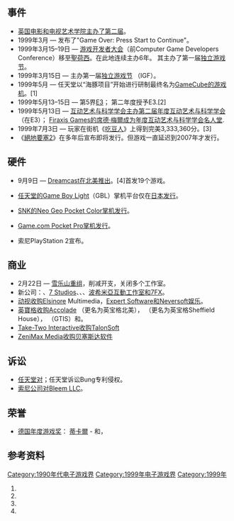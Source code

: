 ## 事件

  - [英国电影和电视艺术学院主办了第二届](../Page/英国电影和电视艺术学院.md "wikilink")。
  - 1999年3月 — 发布了"Game Over: Press Start to Continue"。
  - 1999年3月15–19日 — [游戏开发者大会](../Page/游戏开发者大会.md "wikilink")（前Computer
    Game Developers
    Conference）移至[聖荷西](../Page/聖荷西_\(加利福尼亞州\).md "wikilink")。在此地连续主办6年。
    其主办了第一届[独立游戏节](../Page/独立游戏节.md "wikilink")。
  - 1999年3月15日 — 主办第一届[独立游戏节](../Page/独立游戏节.md "wikilink") （IGF）。
  - 1999年5月 —
    任天堂以“海豚项目”开始进行研制最终名为[GameCube的游戏机](https://zh.wikipedia.org/wiki/GameCube "wikilink")。\[1\]
  - 1999年5月13–15日 —
    第5界[E3](https://zh.wikipedia.org/wiki/E3 "wikilink")；
    第二年度授予E3.\[2\]
  - 1999年5月13日 —
    [互动艺术与科学学会主办第二届年度](https://zh.wikipedia.org/wiki/互动艺术与科学学会 "wikilink")[互动艺术与科学学会](https://zh.wikipedia.org/wiki/互动艺术与科学学会 "wikilink")
    （在E3）； [Firaxis
    Games的](../Page/Firaxis_Games.md "wikilink")[席德·梅爾成为年度](../Page/席德·梅爾.md "wikilink")[互动艺术与科学学会名人堂](https://zh.wikipedia.org/wiki/互动艺术与科学学会 "wikilink").
  - 1999年7月3日 —
    玩家在街机《[吃豆人](../Page/吃豆人.md "wikilink")》上得到完美3,333,360分。\[3\]
  - 《[絕地要塞2](../Page/絕地要塞2.md "wikilink")》在多年后宣布即将发行。但游戏一直延迟到2007年才发行。

## 硬件

  - 9月9日 —
    [Dreamcast在北美推出](../Page/Dreamcast.md "wikilink")。\[4\]首发19个游戏。

  - [任天堂的](../Page/任天堂.md "wikilink")[Game Boy
    Light](../Page/Game_Boy.md "wikilink")（GBL）掌机平台仅在[日本发行](../Page/日本.md "wikilink")。

  - [SNK的](../Page/SNK.md "wikilink")[Neo Geo Pocket
    Color掌机发行](https://zh.wikipedia.org/wiki/Neo_Geo_Pocket_Color "wikilink")。

  - [Game.com Pocket
    Pro掌机发行](https://zh.wikipedia.org/wiki/Game.com_Pocket_Pro "wikilink")。

  - 索尼PlayStation 2宣布。

## 商业

  - 2月22日 — [雪乐山重组](../Page/雪乐山.md "wikilink")，削减开支，关闭多个工作室。
  - 新公司：、[7
    Studios](https://zh.wikipedia.org/wiki/7_Studios "wikilink")、、、[波希米亞互動工作室和](../Page/波希米亞互動工作室.md "wikilink")[7FX](https://zh.wikipedia.org/wiki/7FX "wikilink")。
  - [动视收购Elsinore](../Page/动视.md "wikilink") Multimedia，[Expert
    Software和](../Page/动视.md "wikilink")[Neversoft娱乐](../Page/Neversoft.md "wikilink")。
  - [英寶格收购](../Page/英寶格.md "wikilink")[Accolade](https://zh.wikipedia.org/wiki/Accolade "wikilink")
    （更名为英宝格北美）， （更名为英宝格Sheffield House）， （GTIS）和。
  - [Take-Two
    Interactive收购](../Page/Take-Two_Interactive.md "wikilink")[TalonSoft](../Page/TalonSoft.md "wikilink")
  - [ZeniMax
    Media收购](../Page/ZeniMax_Media.md "wikilink")[贝塞斯达软件](../Page/贝塞斯达软件.md "wikilink")

## 诉讼

  - [任天堂对](../Page/任天堂.md "wikilink")；任天堂诉讼Bung专利侵权。
  - [索尼公司对](../Page/索尼.md "wikilink")[Bleem
    LLC](../Page/Bleem!.md "wikilink")。

## 荣誉

  - [德国年度游戏奖](../Page/德国年度游戏奖.md "wikilink")：
    [蒂卡爾](https://zh.wikipedia.org/wiki/蒂卡爾_\(遊戲\) "wikilink") -
    和，

## 参考资料

[Category:1990年代电子游戏界](https://zh.wikipedia.org/wiki/Category:1990年代电子游戏界 "wikilink")
[Category:1999年电子游戏界](https://zh.wikipedia.org/wiki/Category:1999年电子游戏界 "wikilink")
[Category:1999年](https://zh.wikipedia.org/wiki/Category:1999年 "wikilink")

1.
2.
3.
4.